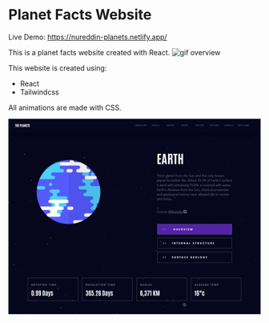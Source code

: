 # Planet Facts Website

Live Demo: https://nureddin-planets.netlify.app/

This is a planet facts website created with React.
![gif overview](https://github.com/NureddinFarzaliyev/planet-facts/blob/master/public/overview-gif.gif)

This website is created using:

- React
- Tailwindcss

All animations are made with CSS.

![image overview](https://github.com/NureddinFarzaliyev/planet-facts/blob/master/public/overview.png)
